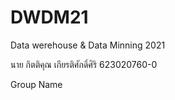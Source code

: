 # DWDM21
Data werehouse &amp; Data Minning 2021


นาย กิตติคุณ เกียรติศักดิ์ศิริ 623020760-0

Group Name

